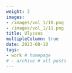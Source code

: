 ```yaml
---
weight: 3
images:
- /images/vol_1/10.png
- /images/vol_1/11.png
title: Ulysses
multipleColumn: true
date: 2023-08-10
tags:
- work # homepage
# - archive # all posts
---
```

